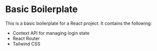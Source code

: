 # Basic Boilerplate

This is a basic boilerplate for a React project. It contains the following:

- Context API for managing login state
- React Router
- Tailwind CSS
